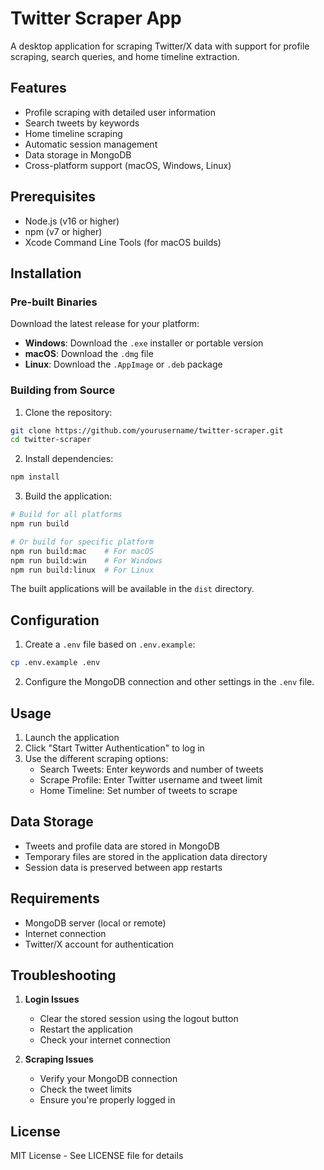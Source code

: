 # Twitter Scraper App

A desktop application for scraping Twitter/X data with support for profile scraping, search queries, and home timeline extraction.

## Features

- Profile scraping with detailed user information
- Search tweets by keywords
- Home timeline scraping
- Automatic session management
- Data storage in MongoDB
- Cross-platform support (macOS, Windows, Linux)

## Prerequisites

- Node.js (v16 or higher)
- npm (v7 or higher)
- Xcode Command Line Tools (for macOS builds)

## Installation

### Pre-built Binaries

Download the latest release for your platform:

- **Windows**: Download the `.exe` installer or portable version
- **macOS**: Download the `.dmg` file
- **Linux**: Download the `.AppImage` or `.deb` package

### Building from Source

1. Clone the repository:
```bash
git clone https://github.com/yourusername/twitter-scraper.git
cd twitter-scraper
```

2. Install dependencies:
```bash
npm install
```

3. Build the application:
```bash
# Build for all platforms
npm run build

# Or build for specific platform
npm run build:mac    # For macOS
npm run build:win    # For Windows
npm run build:linux  # For Linux
```

The built applications will be available in the `dist` directory.

## Configuration

1. Create a `.env` file based on `.env.example`:
```bash
cp .env.example .env
```

2. Configure the MongoDB connection and other settings in the `.env` file.

## Usage

1. Launch the application
2. Click "Start Twitter Authentication" to log in
3. Use the different scraping options:
   - Search Tweets: Enter keywords and number of tweets
   - Scrape Profile: Enter Twitter username and tweet limit
   - Home Timeline: Set number of tweets to scrape

## Data Storage

- Tweets and profile data are stored in MongoDB
- Temporary files are stored in the application data directory
- Session data is preserved between app restarts

## Requirements

- MongoDB server (local or remote)
- Internet connection
- Twitter/X account for authentication

## Troubleshooting

1. **Login Issues**
   - Clear the stored session using the logout button
   - Restart the application
   - Check your internet connection

2. **Scraping Issues**
   - Verify your MongoDB connection
   - Check the tweet limits
   - Ensure you're properly logged in

## License

MIT License - See LICENSE file for details 